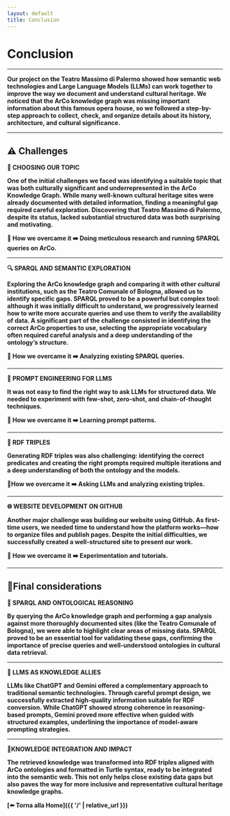 ```yaml
---
layout: default
title: Conclusion
---
```


# <strong>Conclusion<strong>


---

Our project on the **Teatro Massimo di Palermo** showed how **semantic web technologies** and **Large Language Models (LLMs)** can work together to improve the way we document and understand cultural heritage. We noticed that the **ArCo knowledge graph** was missing important information about this famous opera house, so we followed a step-by-step approach to collect, check, and organize details about its history, architecture, and cultural significance.

---

## ⚠️ Challenges 


**🧠 CHOOSING OUR TOPIC**

One of the initial challenges we faced was identifying a **suitable topic** that was both **culturally significant** and **underrepresented** in the ArCo Knowledge Graph.
While many well-known cultural heritage sites were already documented with detailed information, finding a meaningful gap required careful exploration. Discovering that Teatro Massimo di Palermo, despite its status, lacked substantial structured data was both surprising and motivating. 

**📌 How we overcame it** ➡️ Doing meticulous research and running SPARQL queries on ArCo.

---
**🔍 SPARQL AND SEMANTIC EXPLORATION**

Exploring the ArCo knowledge graph and comparing it with other cultural institutions, such as the Teatro Comunale of Bologna, allowed us to identify specific gaps. SPARQL
proved to be a powerful but **complex tool**: although it was initially difficult to understand, we progressively learned how to write more accurate queries and use them to
verify the availability of data. A significant part of the challenge consisted in identifying the correct **ArCo properties** to use, selecting the appropriate vocabulary
often required careful analysis and a deep understanding of the ontology’s structure.

**📌 How we overcame it** ➡️ Analyzing existing SPARQL queries. 

---

**🧪 PROMPT ENGINEERING FOR LLMS**

It was not easy to find the right way to ask LLMs for structured data. We needed to experiment with **few-shot**, **zero-shot**, and **chain-of-thought** techniques.

**📌 How we overcame it** ➡️ Learning prompt patterns.

---
**🧩 RDF TRIPLES**

Generating **RDF triples** was also challenging: identifying the correct **predicates** and creating the right **prompts** required multiple iterations and a deep understanding of both the ontology and the models. 

**📌How we overcame it** ➡️ Asking LLMs and analyzing existing triples.

---

**🌐 WEBSITE DEVELOPMENT ON GITHUB**

Another major challenge was building our website using **GitHub**. As first-time users, we needed time to understand how the platform works—how to organize files and publish pages. Despite the initial difficulties, we successfully created a **well-structured site** to present our work.

**📌 How we overcame it** ➡️ Experimentation and tutorials.

---

## 📍Final considerations 

**🔸 SPARQL AND ONTOLOGICAL REASONING**

By querying the ArCo knowledge graph and performing a gap analysis against more thoroughly documented sites (like the Teatro Comunale of Bologna), we were able to highlight
clear areas of **missing data**. SPARQL proved to be an essential tool for validating these gaps, confirming the importance of **precise queries** and **well-understood
ontologies** in cultural data retrieval.

---
**🔸 LLMS AS KNOWLEDGE ALLIES**

LLMs like **ChatGPT** and **Gemini** offered a complementary approach to traditional semantic technologies. Through careful **prompt design**, we successfully extracted
**high-quality information** suitable for **RDF conversion**. While ChatGPT showed strong coherence in reasoning-based prompts, Gemini proved more effective when guided
with structured examples, underlining the importance of model-aware prompting strategies.

---
**🔸KNOWLEDGE INTEGRATION AND IMPACT**

The retrieved knowledge was transformed into **RDF triples** aligned with ArCo ontologies and formatted in **Turtle syntax**, ready to be integrated into the semantic web. 
This not only helps close existing data gaps but also paves the way for more inclusive and representative cultural heritage knowledge graphs.




[⬅️ Torna alla Home]({{ '/' | relative_url }})
